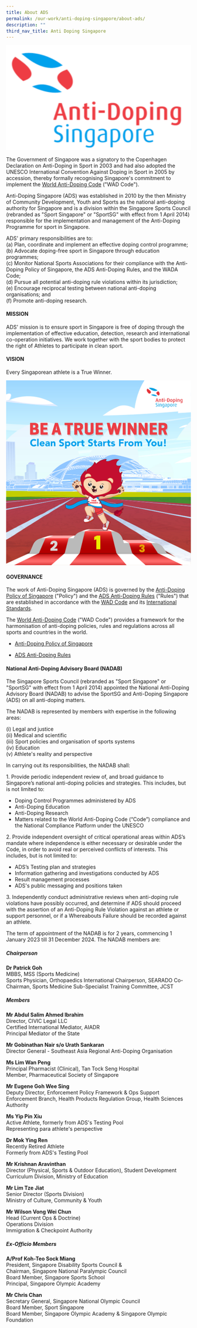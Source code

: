 ```yaml
---
title: About ADS
permalink: /our-work/anti-doping-singapore/about-ads/
description: ""
third_nav_title: Anti Doping Singapore
---
```

![ADS](/images/Our%20Work/Anti%20Doping%20Singapore/ads.png)

The Government of Singapore was a signatory to the Copenhagen Declaration on Anti-Doping in Sport in 2003 and had also adopted the UNESCO International Convention Against Doping in Sport in 2005 by accession, thereby formally recognising Singapore's commitment to implement the [World Anti-Doping Code](https://www.wada-ama.org/en/resources/world-anti-doping-program/world-anti-doping-code) ("WAD Code").

Anti-Doping Singapore (ADS) was established in 2010 by the then Ministry of Community Development, Youth and Sports as the national anti-doping authority for Singapore and is a division within the Singapore Sports Council (rebranded as "Sport Singapore" or "SportSG" with effect from 1 April 2014) responsible for the implementation and management of the Anti-Doping Programme for sport in Singapore.

ADS' primary responsibilities are to:
<br>(a)	Plan, coordinate and implement an effective doping control programme;
<br>(b)	Advocate doping-free sport in Singapore through education programmes;
<br>(c)	Monitor National Sports Associations for their compliance with the Anti-Doping Policy of Singapore, the ADS Anti-Doping Rules, and the WADA Code;
<br>(d)	Pursue all potential anti-doping rule violations within its jurisdiction;
<br>(e)	Encourage reciprocal testing between national anti-doping organisations; and
<br>(f)	Promote anti-doping research.

#### **MISSION**
ADS' mission is to ensure sport in Singapore is free of doping through the implementation of effective education, detection, research and international co-operation initiatives. We work together with the sport bodies to protect the right of Athletes to participate in clean sport.

#### **VISION**<br>
Every Singaporean athlete is a True Winner.

![Be A True Winner](/images/Our%20Work/Anti%20Doping%20Singapore/ads_be%20a%20true%20winner.jpg)

#### **GOVERNANCE**
The work of Anti-Doping Singapore (ADS) is governed by the [Anti-Doping Policy of Singapore](/files/Our%20Work/Anti%20Doping%20Singapore/Resources/Polices%20&amp;%20Forms/Anti-Doping_Policy_of_Singapore_-_Final_WADA_Approved_201002.pdf) ("Policy") and the [ADS Anti-Doping Rules](/files/Our%20Work/Anti%20Doping%20Singapore/Resources/Polices%20&amp;%20Forms/2021_wada_nado_model_rules_ADS_revised_20221019.pdf) ("Rules") that are established in accordance with the [WAD Code](https://www.wada-ama.org/en/what-we-do/the-code) and its [International Standards](https://www.wada-ama.org/en/international-standards).

The [World Anti-Doping Code](https://www.wada-ama.org/en/what-we-do/the-code) ("WAD Code") provides a framework for the harmonisation of anti-doping policies, rules and regulations across all sports and countries in the world.

* [Anti-Doping Policy of Singapore](/files/Our%20Work/Anti%20Doping%20Singapore/Resources/Polices%20&amp;%20Forms/Anti-Doping_Policy_of_Singapore_-_Final_WADA_Approved_201002.pdf)

* [ADS Anti-Doping Rules](/files/Our%20Work/Anti%20Doping%20Singapore/Resources/Polices%20&amp;%20Forms/2021_wada_nado_model_rules_ADS_revised_20221019.pdf)

#### **National Anti-Doping Advisory Board (NADAB)**

The Singapore Sports Council (rebranded as "Sport Singapore" or "SportSG" with effect from 1 April 2014) appointed the National Anti-Doping Advisory Board (NADAB) to advise the SportSG and Anti-Doping Singapore (ADS) on all anti-doping matters.

The NADAB is represented by members with expertise in the following areas:

(i) Legal and justice
<br>(ii) Medical and scientific
<br>(iii) Sport policies and organisation of sports systems
<br>(iv) Education
<br>(v) Athlete's reality and perspective

In carrying out its responsibilities, the NADAB shall:

1\. Provide periodic independent review of, and broad guidance to Singapore’s national anti-doping policies and strategies. This includes, but is not limited to:

* Doping Control Programmes administered by ADS
* Anti-Doping Education
* Anti-Doping Research
* Matters related to the World Anti-Doping Code (“Code”) compliance and the National Compliance Platform under the UNESCO
 
2\. Provide independent oversight of critical operational areas within ADS’s mandate where independence is either necessary or desirable under the Code, in order to avoid real or perceived conflicts of interests. This includes, but is not limited to:
* ADS’s Testing plan and strategies
* Information gathering and investigations conducted by ADS
* Result management processes
* ADS's public messaging and positions taken
 
3\. Independently conduct administrative reviews when anti-doping rule violations have possibly occurred, and determine if ADS should proceed with the assertion of an Anti-Doping Rule Violation against an athlete or support personnel, or if a Whereabouts Failure should be recorded against an athlete.
 
The term of appointment of the NADAB is for 2 years, commencing 1 January 2023 till 31 December 2024. The NADAB members are:

##### **Chairperson**

**Dr Patrick Goh**
<br>
MBBS, MSS (Sports Medicine)
<br>
Sports Physician, Orthopaedics International
Chairperson, SEARADO
Co-Chairman, Sports Medicine Sub-Specialist Training
Committee, JCST

##### **Members**

**Mr Abdul Salim Ahmed Ibrahim**
<br>
Director, CIVIC Legal LLC
<br>
Certified International Mediator, AIADR
<br>
Principal Mediator of the State

**Mr Gobinathan Nair s/o Urath Sankaran**<br>
Director General - Southeast Asia Regional Anti-Doping Organisation

**Ms Lim Wan Peng**
<br>
Principal Pharmacist (Clinical), Tan Tock Seng Hospital
<br>
Member, Pharmaceutical Society of Singapore

**Mr Eugene Goh Wee Sing**
<br>
Deputy Director, Enforcement Policy Framework &amp; Ops Support 
<br>
Enforcement Branch,  Health Products Regulation Group, Health Sciences Authority

**Ms Yip Pin Xiu**
<br>
Active Athlete, formerly from ADS's Testing Pool
<br>Representing para athlete's perspective

**Dr Mok Ying Ren**
<br>
Recently Retired Athlete
<br>Formerly from ADS's Testing Pool

**Mr Krishnan Aravinthan**
<br>
Director (Physical, Sports &amp; Outdoor Education), Student Development Curriculum Division, Ministry of Education

**Mr Lim Tze Jiat**
<br>
Senior Director (Sports Division)
<br>Ministry of Culture, Community &amp; Youth

**Mr Wilson Vong Wei Chun**
<br>
Head (Current Ops &amp; Doctrine)
<br>Operations Division
<br>Immigration &amp; Checkpoint Authority

##### **Ex-Officio Members**
**A/Prof Koh-Teo Sock Miang**
<br>
President, Singapore Disability Sports Council &amp;
<br>
Chairman, Singapore National Paralympic Council
<br>
Board Member, Singapore Sports School 
<br>
Principal, Singapore Olympic Academy

**Mr Chris Chan**
<br>
Secretary General, Singapore National Olympic Council
<br>
Board Member, Sport Singapore
<br>
Board Member, Singapore Olympic Academy &amp; Singapore Olympic Foundation